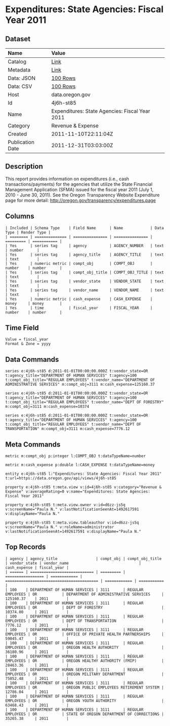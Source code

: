 # Expenditures: State Agencies: Fiscal Year 2011

## Dataset

| Name | Value |
| :--- | :---- |
| Catalog | [Link](https://catalog.data.gov/dataset/expenditures-state-agencies-fiscal-year-2011-548ee) |
| Metadata | [Link](https://data.oregon.gov/api/views/4j6h-st85) |
| Data: JSON | [100 Rows](https://data.oregon.gov/api/views/4j6h-st85/rows.json?max_rows=100) |
| Data: CSV | [100 Rows](https://data.oregon.gov/api/views/4j6h-st85/rows.csv?max_rows=100) |
| Host | data.oregon.gov |
| Id | 4j6h-st85 |
| Name | Expenditures: State Agencies: Fiscal Year 2011 |
| Category | Revenue & Expense |
| Created | 2011-11-10T22:11:04Z |
| Publication Date | 2011-12-31T03:03:00Z |

## Description

This report provides information on expenditures (i.e., cash transactions/payments) for the agencies that utilize the State Financial Management Application (SFMA) issued for the fiscal year 2011 (July 1, 2010 - June 30, 2011). See the Oregon Transparency Website Expenditure page for more detail: http://oregon.gov/transparency/expenditures.page

## Columns

```ls
| Included | Schema Type    | Field Name      | Name            | Data Type | Render Type |
| ======== | ============== | =============== | =============== | ========= | =========== |
| Yes      | series tag     | agency          | AGENCY_NUMBER   | text      | number      |
| Yes      | series tag     | agency_title    | AGENCY_TITLE    | text      | text        |
| Yes      | numeric metric | compt_obj       | COMPT_OBJ       | number    | number      |
| Yes      | series tag     | compt_obj_title | COMPT_OBJ_TITLE | text      | text        |
| Yes      | series tag     | vendor_state    | VENDOR_STATE    | text      | text        |
| Yes      | series tag     | vendor_name     | VENDOR_NAME     | text      | text        |
| Yes      | numeric metric | cash_expense    | CASH_EXPENSE    | money     | money       |
| Yes      | time           | fiscal_year     | FISCAL_YEAR     | number    | number      |
```

## Time Field

```ls
Value = fiscal_year
Format & Zone = yyyy
```

## Data Commands

```ls
series e:4j6h-st85 d:2011-01-01T00:00:00.000Z t:vendor_state=OR t:agency_title="DEPARTMENT OF HUMAN SERVICES" t:agency=100 t:compt_obj_title="REGULAR EMPLOYEES" t:vendor_name="DEPARTMENT OF ADMINISTRATIVE SERVICES" m:compt_obj=3111 m:cash_expense=125160.37

series e:4j6h-st85 d:2011-01-01T00:00:00.000Z t:vendor_state=OR t:agency_title="DEPARTMENT OF HUMAN SERVICES" t:agency=100 t:compt_obj_title="REGULAR EMPLOYEES" t:vendor_name="DEPT OF FORESTRY" m:compt_obj=3111 m:cash_expense=10374

series e:4j6h-st85 d:2011-01-01T00:00:00.000Z t:vendor_state=OR t:agency_title="DEPARTMENT OF HUMAN SERVICES" t:agency=100 t:compt_obj_title="REGULAR EMPLOYEES" t:vendor_name="DEPT OF TRANSPORTATION" m:compt_obj=3111 m:cash_expense=7776.12
```

## Meta Commands

```ls
metric m:compt_obj p:integer l:COMPT_OBJ t:dataTypeName=number

metric m:cash_expense p:double l:CASH_EXPENSE t:dataTypeName=money

entity e:4j6h-st85 l:"Expenditures: State Agencies: Fiscal Year 2011" t:url=https://data.oregon.gov/api/views/4j6h-st85

property e:4j6h-st85 t:meta.view v:id=4j6h-st85 v:category="Revenue & Expense" v:averageRating=0 v:name="Expenditures: State Agencies: Fiscal Year 2011"

property e:4j6h-st85 t:meta.view.owner v:id=d6zz-js5q v:screenName="Paula N." v:lastNotificationSeenAt=1492617591 v:displayName="Paula N."

property e:4j6h-st85 t:meta.view.tableauthor v:id=d6zz-js5q v:screenName="Paula N." v:roleName=administrator v:lastNotificationSeenAt=1492617591 v:displayName="Paula N."
```

## Top Records

```ls
| agency | agency_title                 | compt_obj | compt_obj_title   | vendor_state | vendor_name                               | cash_expense | fiscal_year | 
| ====== | ============================ | ========= | ================= | ============ | ========================================= | ============ | =========== | 
| 100    | DEPARTMENT OF HUMAN SERVICES | 3111      | REGULAR EMPLOYEES | OR           | DEPARTMENT OF ADMINISTRATIVE SERVICES     | 125160.37    | 2011        | 
| 100    | DEPARTMENT OF HUMAN SERVICES | 3111      | REGULAR EMPLOYEES | OR           | DEPT OF FORESTRY                          | 10374.00     | 2011        | 
| 100    | DEPARTMENT OF HUMAN SERVICES | 3111      | REGULAR EMPLOYEES | OR           | DEPT OF TRANSPORTATION                    | 7776.12      | 2011        | 
| 100    | DEPARTMENT OF HUMAN SERVICES | 3111      | REGULAR EMPLOYEES | OR           | OFFICE OF PRIVATE HEALTH PARTNERSHIPS     | 59045.47     | 2011        | 
| 100    | DEPARTMENT OF HUMAN SERVICES | 3111      | REGULAR EMPLOYEES | OR           | OREGON HEALTH AUTHORITY                   | 36180.96     | 2011        | 
| 100    | DEPARTMENT OF HUMAN SERVICES | 3111      | REGULAR EMPLOYEES | OR           | OREGON HEALTHY AUTHORITY (FMIP)           | 28463.36     | 2011        | 
| 100    | DEPARTMENT OF HUMAN SERVICES | 3111      | REGULAR EMPLOYEES | OR           | OREGON MILITARY DEPARTMENT                | 75052.48     | 2011        | 
| 100    | DEPARTMENT OF HUMAN SERVICES | 3111      | REGULAR EMPLOYEES | OR           | OREGON PUBLIC EMPLOYEES RETIREMENT SYSTEM | 12786.04     | 2011        | 
| 100    | DEPARTMENT OF HUMAN SERVICES | 3111      | REGULAR EMPLOYEES | OR           | OREGON YOUTH AUTHORITY                    | 63468.43     | 2011        | 
| 100    | DEPARTMENT OF HUMAN SERVICES | 3111      | REGULAR EMPLOYEES | OR           | STATE OF OREGON DEPARTMENT OF CORRECTIONS | 35265.38     | 2011        | 
```